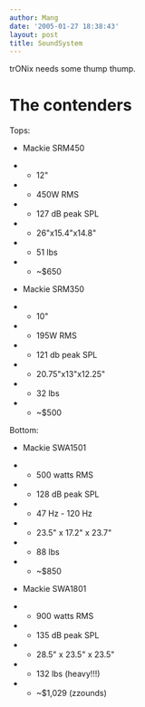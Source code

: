 ```yaml
---
author: Mang
date: '2005-01-27 18:38:43'
layout: post
title: SoundSystem
---
```


trONix needs some thump thump.

# The contenders

Tops:

* Mackie SRM450
* * 12"
* * 450W RMS
* * 127 dB peak SPL
* * 26"x15.4"x14.8"
* * 51 lbs
* * ~$650

* Mackie SRM350
* * 10"
* * 195W RMS
* * 121 db peak SPL
* * 20.75"x13"x12.25"
* * 32 lbs
* * ~$500

Bottom:

* Mackie SWA1501
* * 500 watts RMS
* * 128 dB peak SPL
* * 47 Hz - 120 Hz
* * 23.5" x 17.2" x 23.7"
* * 88 lbs
* * ~$850

* Mackie SWA1801
* * 900 watts RMS
* * 135 dB peak SPL
* * 28.5" x 23.5" x 23.5"
* * 132 lbs (heavy!!!)
* * ~$1,029 (zzounds)
